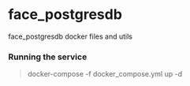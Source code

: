 # face_postgresdb
face_postgresdb docker files and utils

### Running the service
> docker-compose -f docker_compose.yml up -d
